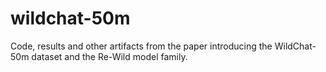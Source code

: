 # wildchat-50m
Code, results and other artifacts from the paper introducing the WildChat-50m dataset and the Re-Wild model family.
